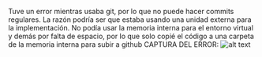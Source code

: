 Tuve un error mientras usaba git, por lo que no puede hacer commits regulares.
La razón podría ser que estaba usando una unidad externa para la implementación.
No podía usar la memoria interna para el entorno virtual y demás por falta de espacio, por lo que 
solo copié el código a una carpeta de la memoria interna para subir a github
CAPTURA DEL ERROR:
![alt text]([http://url/to/img.png](https://github.com/Frank-Villafuerte/Pweb2_lab04/blob/master/error_git.PNG))
